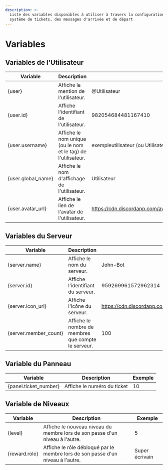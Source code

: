 ```yaml
---
description: >-
  Liste des variables disponibles à utiliser à travers la configuration du
  système de tickets, des messages d'arrivée et de départ
---
```


# Variables

## Variables de l'Utilisateur

| Variable            | Description                                                   | Exemple                                                                                     |
| ------------------- | ------------------------------------------------------------- | ------------------------------------------------------------------------------------------- |
| {user}              | Affiche la mention de l'utilisateur.                          | @Utilisateur                                                                                |
| {user.id}           | Affiche l'identifiant de l'utilisateur.                       | 982054684481167410                                                                          |
| {user.username}     | Affiche le nom unique (ou le nom et le tag) de l'utilisateur. | exempleutilisateur (ou Utilisateur#0001)                                                    |
| {user.global\_name} | Affiche le nom d'affichage de l'utilisateur.                  | Utilisateur                                                                                 |
| {user.avatar\_url}  | Affiche le lien de l'avatar de l'utilisateur.                 | https://cdn.discordapp.com/avatars/958547309728256081/c83207e3ef95fb6c9198562d0d04714f.webp |

## Variables du Serveur

| Variable               | Description                                         | Exemple                                                                                   |
| ---------------------- | --------------------------------------------------- | ----------------------------------------------------------------------------------------- |
| {server.name}          | Affiche le nom du serveur.                          | John-Bot                                                                                  |
| {server.id}            | Affiche l'identifiant du serveur.                   | 959269961572962314                                                                        |
| {server.icon\_url}     | Affiche l'icône du serveur.                         | https://cdn.discordapp.com/icons/959269961572962314/01f8699526e02fd34266e07835bd1de5.webp |
| {server.member\_count} | Affiche le nombre de membres que compte le serveur. | 100                                                                                       |

## Variable du Panneau

| Variable               | Description                 | Exemple |
| ---------------------- | --------------------------- | ------- |
| {panel.ticket\_number} | Affiche le numéro du ticket | 10      |

## Variable de Niveaux

| Variable      | Description                                                                     | Exemple        |
| ------------- | ------------------------------------------------------------------------------- | -------------- |
| {level}       | Affiche le nouveau niveau du membre lors de son passe d'un niveau à l'autre.    | 5              |
| {reward.role} | Affiche le rôle débloqué par le membre lors de son passe d'un niveau à l'autre. | Super écrivain |

